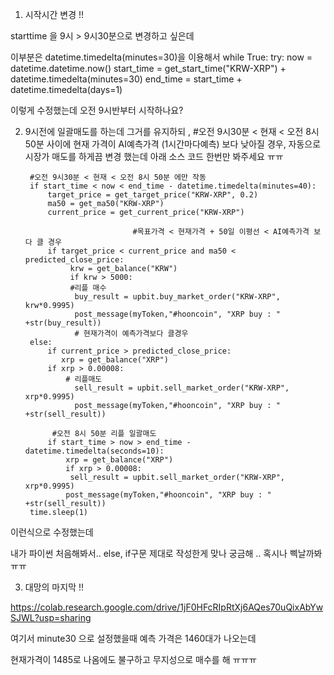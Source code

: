 1. 시작시간 변경 !!  

starttime 을 9시 > 9시30분으로 변경하고 싶은데 

이부분은 datetime.timedelta(minutes=30)을 이용해서 
while True:
    try:
        now = datetime.datetime.now()
        start_time = get_start_time("KRW-XRP") + datetime.timedelta(minutes=30)
        end_time = start_time + datetime.timedelta(days=1)
        
이렇게 수정했는데 오전 9시반부터 시작하나요? 

2. 9시전에 일괄매도를 하는데 
   그거를 유지하되 , #오전 9시30분 < 현재 < 오전 8시 50분 사이에 현재 가격이 AI예측가격 (1시간마다예측) 보다 낮아질 경우, 
   자동으로 시장가 매도를 하게끔 변경 했는데 아래 소스 코드 한번만 봐주세요 ㅠㅠ 


        #오전 9시30분 < 현재 < 오전 8시 50분 에만 작동
        if start_time < now < end_time - datetime.timedelta(minutes=40):
            target_price = get_target_price("KRW-XRP", 0.2)
            ma50 = get_ma50("KRW-XRP")
            current_price = get_current_price("KRW-XRP")

                               #목표가격 < 현재가격 + 50일 이평선 < AI예측가격 보다 클 경우                                  
            if target_price < current_price and ma50 < predicted_close_price:  
                 krw = get_balance("KRW")        
                 if krw > 5000:
                 #리플 매수
                  buy_result = upbit.buy_market_order("KRW-XRP", krw*0.9995)
                  post_message(myToken,"#hooncoin", "XRP buy : " +str(buy_result))   
                  # 현재가격이 예측가격보다 클경우 
        else:   
            if current_price > predicted_close_price:             
               xrp = get_balance("XRP")
            if xrp > 0.00008:
                # 리플매도
                  sell_result = upbit.sell_market_order("KRW-XRP", xrp*0.9995)
                  post_message(myToken,"#hooncoin", "XRP buy : " +str(sell_result))
             
             #오전 8시 50분 리플 일괄매도 
            if start_time > now > end_time - datetime.timedelta(seconds=10):
                xrp = get_balance("XRP")  
                if xrp > 0.00008:
                 sell_result = upbit.sell_market_order("KRW-XRP", xrp*0.9995)
                post_message(myToken,"#hooncoin", "XRP buy : " +str(sell_result))    
        time.sleep(1)


이런식으로 수정했는데 

내가 파이썬 처음해봐서.. 
else, if구문 제대로 작성한게 맞나 궁금해 .. 
혹시나 삑날까봐 ㅠㅠ 

3. 대망의 마지막 !! 

https://colab.research.google.com/drive/1jF0HFcRIpRtXj6AQes70uQixAbYwSJWL?usp=sharing 

여기서 minute30 으로 설정했을때 
예측 가격은 1460대가 나오는데 

현재가격이 1485로 나옴에도 불구하고 
무지성으로 매수를 해 ㅠㅠㅠ 


